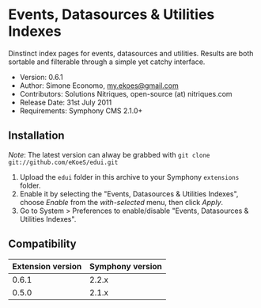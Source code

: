 # Events, Datasources & Utilities Indexes

Dinstinct index pages for events, datasources and utilities. Results are both sortable and filterable through a simple yet catchy interface.

- Version: 0.6.1
- Author: Simone Economo, my.ekoes@gmail.com
- Contributors: Solutions Nitriques, open-source (at) nitriques.com
- Release Date: 31st July 2011
- Requirements: Symphony CMS 2.1.0+

## Installation

_Note_: The latest version can alway be grabbed with `git clone git://github.com/eKoeS/edui.git`

1. Upload the `edui` folder in this archive to your Symphony `extensions` folder.
2. Enable it by selecting the "Events, Datasources & Utilities Indexes", choose _Enable_ from the _with-selected_ menu, then click _Apply_.
3. Go to System > Preferences to enable/disable "Events, Datasources & Utilities Indexes".

## Compatibility

 Extension version | Symphony version
 ----------------- | ----------------
 0.6.1             | 2.2.x
 0.5.0             | 2.1.x
